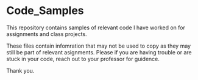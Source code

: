 # Code_Samples

This repository contains samples of relevant code I have worked on for assignments and class projects. 

These files contain infomration that may not be used to copy as they may still be part of relevant asignments. Please if you are having trouble or are stuck in your code, reach out to your professor for guidence.

Thank you.
